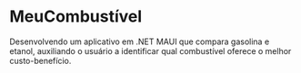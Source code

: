 # MeuCombustível

Desenvolvendo um aplicativo em .NET MAUI que compara gasolina e etanol, auxiliando o usuário a identificar qual combustível oferece o melhor custo-benefício.
